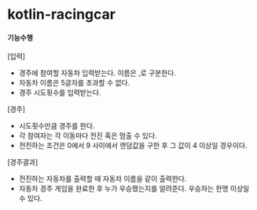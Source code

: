 # kotlin-racingcar

#### 기능수행
[입력]
- 경주에 참여할 자동차 입력받는다. 이름은 ,로 구분한다.
- 자동차 이름은 5글자를 초과할 수 없다.
- 경주 시도횟수를 입력받는다.

[경주]
- 시도횟수만큼 경주를 한다.
- 각 참여자는 각 이동마다 전진 혹은 멈출 수 있다.
- 전진하는 조건은 0에서 9 사이에서 랜덤값을 구한 후 그 값이 4 이상일 경우이다.

[경주결과]
- 전진하는 자동차를 출력할 때 자동차 이름을 같이 출력한다.
- 자동차 경주 게임을 완료한 후 누가 우승했는지를 알려준다. 우승자는 한명 이상일 수 있다.

